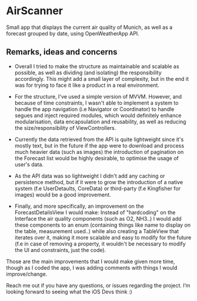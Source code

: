 # AirScanner

Small app that displays the current air quality of Munich, as well as a forecast grouped by date, using OpenWeatherApp API.


## Remarks, ideas and concerns

- Overall I tried to make the structure as maintainable and scalable as possible, as well as dividing (and isolating) the responsibility accordingly. This might add a small layer of 
complexity, but in the end it was for trying to face it like a product in a real environment.

- For the structure, I've used a simple version of MVVM. However, and because of time constraints, I wasn't able to implement a system to handle the app navigation (i.e Navigator or Coordinator) to handle segues and inject required modules, which would definitely enhance modularisation, data encapsulation and reusability, as well as reducing the size/responsibility of ViewControllers.

- Currently the data retrieved from the API is quite lightweight since it's mostly text, but in the future if the app were to download and process much heavier data 
(such as images) the introduction of pagination on the Forecast list would be highly desirable, to optimise the usage of user's data.

- As the API data was so lightweight I didn't add any caching or persistence method, but if it were to grow the introduction of a native system (f.e UserDetaults, CoreData)
or third-party (f.e Kingfisher for images) would be a good improvement.

- Finally, and more specifically, an improvement on the ForecastDetailsView I would make: Instead of "hardcoding" on the Interface the air quality components (such as O2, NH3..)
I would add these components to an enum (containing things like name to display on the table, measurement used..) while also creating a TableView that iterates over it, making it more scalable
and easy to modify for the future (f.e in case of removing a property, it wouldn't be necessary to modify the UI and constraints, just the code). 

Those are the main improvements that I would make given more time, though as I coded the app, I was adding comments with things I would improve/change.

Reach me out if you have any questions, or issues regarding the project. I’m looking forward to seeing what the iOS Devs think :)
